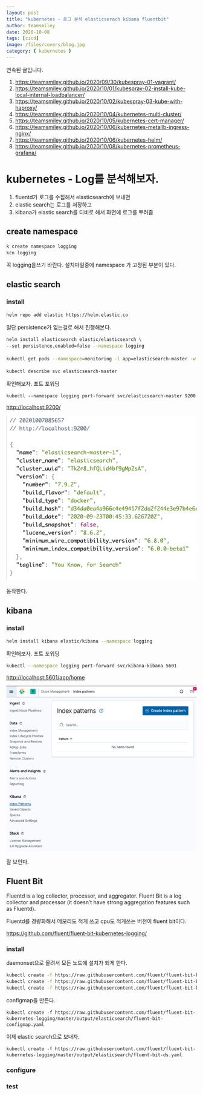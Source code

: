 ```yaml
---
layout: post
title: "kubernetes - 로그 분석 elasticserach kibana fluentbit"
author: teamsmiley
date: 2020-10-08
tags: [cicd]
image: /files/covers/blog.jpg
category: { kubernetes }
---
```


연속된 글입니다.

1. <https://teamsmiley.github.io/2020/09/30/kubespray-01-vagrant/>
1. <https://teamsmiley.github.io/2020/10/01/kubespray-02-install-kube-local-internal-loadbalancer/>
1. <https://teamsmiley.github.io/2020/10/02/kubespray-03-kube-with-haproxy/>
1. <https://teamsmiley.github.io/2020/10/04/kubernetes-multi-cluster/>
1. <https://teamsmiley.github.io/2020/10/05/kubernetes-cert-manager/>
1. <https://teamsmiley.github.io/2020/10/06/kubernetes-metallb-ingress-nginx/>
1. <https://teamsmiley.github.io/2020/10/06/kubernetes-helm/>
1. <https://teamsmiley.github.io/2020/10/08/kubernetes-prometheus-grafana/>

# kubernetes - Log를 분석해보자.

1. fluentd가 로그를 수집해서 elasticsearch에 보내면
1. elastic search는 로그를 저장하고
1. kibana가 elastic search를 디비로 해서 화면에 로그를 뿌려줌

## create namespace

```bash
k create namespace logging
kcn logging
```

꼭 logging을쓰기 바란다. 설치파일중에 namespace 가 고정된 부분이 있다.

## elastic search

### install

```bash
helm repo add elastic https://helm.elastic.co
```

일단 persistence가 없는걸로 해서 진행해본다.

```bash
helm install elasticsearch elastic/elasticsearch \
--set persistence.enabled=false --namespace logging

kubectl get pods --namespace=monitoring -l app=elasticsearch-master -w #상태 모니터링

kubectl describe svc elasticsearch-master
```

확인해보자.
포트 포워딩

```
kubectl --namespace logging port-forward svc/elasticsearch-master 9200
```

<http://localhost:9200/>

![](./images/2020-10-07-08-57-16.png)

동작한다.

## kibana

### install

```bash
helm install kibana elastic/kibana --namespace logging
```

확인해보자.
포트 포워딩

```bash
kubectl --namespace logging port-forward svc/kibana-kibana 5601
```

<http://localhost:5601/app/home>

![](./images/2020-10-07-09-06-30.png)

잘 보인다.

## Fluent Bit

Fluentd is a log collector, processor, and aggregator.
Fluent Bit is a log collector and processor (it doesn’t have strong aggregation features such as Fluentd).

Fluentd를 경량화해서 메모리도 적게 쓰고 cpu도 적게쓰는 버전이 fluent bit이다.

<https://github.com/fluent/fluent-bit-kubernetes-logging/>

### install

daemonset으로 올려서 모든 노드에 설치가 되게 한다.

```bash
kubectl create -f https://raw.githubusercontent.com/fluent/fluent-bit-kubernetes-logging/master/fluent-bit-service-account.yaml
kubectl create -f https://raw.githubusercontent.com/fluent/fluent-bit-kubernetes-logging/master/fluent-bit-role.yaml
kubectl create -f https://raw.githubusercontent.com/fluent/fluent-bit-kubernetes-logging/master/fluent-bit-role-binding.yaml
```

configmap을 만든다.

```
kubectl create -f https://raw.githubusercontent.com/fluent/fluent-bit-kubernetes-logging/master/output/elasticsearch/fluent-bit-configmap.yaml
```

이제 elastic search으로 보내자.

```
kubectl create -f https://raw.githubusercontent.com/fluent/fluent-bit-kubernetes-logging/master/output/elasticsearch/fluent-bit-ds.yaml
```

### configure

### test
